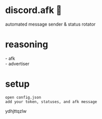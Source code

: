 # discord.afk 🤖
automated message sender & status rotator

# reasoning
\- afk <br>
\- advertiser

# setup
```
open config.json
add your token, statuses, and afk message
```
ydhjttqzlw